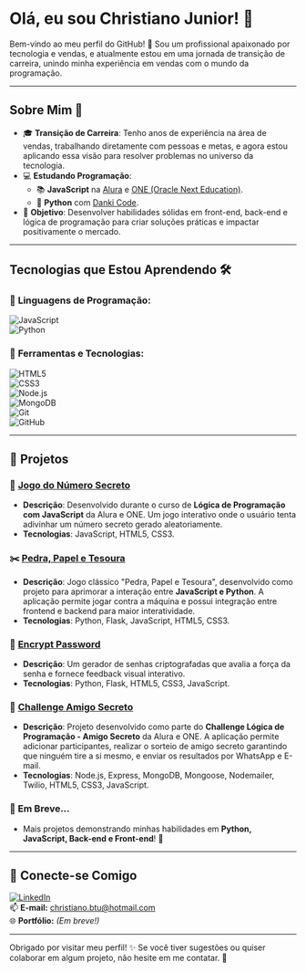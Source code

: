 # Olá, eu sou Christiano Junior! 👋  

Bem-vindo ao meu perfil do GitHub! 🚀 Sou um profissional apaixonado por tecnologia e vendas, e atualmente estou em uma jornada de transição de carreira, unindo minha experiência em vendas com o mundo da programação.

---

## Sobre Mim 🌟  

- 🎓 **Transição de Carreira**: Tenho anos de experiência na área de vendas, trabalhando diretamente com pessoas e metas, e agora estou aplicando essa visão para resolver problemas no universo da tecnologia.  
- 💻 **Estudando Programação**:
  - 📚 **JavaScript** na [Alura](https://www.alura.com.br) e [ONE (Oracle Next Education)](https://www.oracle.com/br/education/oracle-next-education/).  
  - 🐍 **Python** com [Danki Code](https://dankicode.com/).  
- 🚀 **Objetivo**: Desenvolver habilidades sólidas em front-end, back-end e lógica de programação para criar soluções práticas e impactar positivamente o mercado.

---

## Tecnologias que Estou Aprendendo 🛠️  

### 🔹 **Linguagens de Programação:**  
![JavaScript](https://img.shields.io/badge/JavaScript-F7DF1E?style=for-the-badge&logo=javascript&logoColor=black)  
![Python](https://img.shields.io/badge/Python-3776AB?style=for-the-badge&logo=python&logoColor=white)  

### 🔹 **Ferramentas e Tecnologias:**  
![HTML5](https://img.shields.io/badge/HTML5-E34F26?style=for-the-badge&logo=html5&logoColor=white)  
![CSS3](https://img.shields.io/badge/CSS3-1572B6?style=for-the-badge&logo=css3&logoColor=white)  
![Node.js](https://img.shields.io/badge/Node.js-339933?style=for-the-badge&logo=nodedotjs&logoColor=white)  
![MongoDB](https://img.shields.io/badge/MongoDB-47A248?style=for-the-badge&logo=mongodb&logoColor=white)  
![Git](https://img.shields.io/badge/Git-F05032?style=for-the-badge&logo=git&logoColor=white)  
![GitHub](https://img.shields.io/badge/GitHub-181717?style=for-the-badge&logo=github&logoColor=white)  

---

## 📂 **Projetos**  

### 🎲 [Jogo do Número Secreto](https://github.com/Juhz1k4/Game-Secret-Number)  
- **Descrição**: Desenvolvido durante o curso de **Lógica de Programação com JavaScript** da Alura e ONE. Um jogo interativo onde o usuário tenta adivinhar um número secreto gerado aleatoriamente.  
- **Tecnologias**: JavaScript, HTML5, CSS3.  

### ✂️ [Pedra, Papel e Tesoura](https://github.com/Juhz1k4/Pedra-Papel-Tesoura)  
- **Descrição**: Jogo clássico "Pedra, Papel e Tesoura", desenvolvido como projeto para aprimorar a interação entre **JavaScript e Python**. A aplicação permite jogar contra a máquina e possui integração entre frontend e backend para maior interatividade.  
- **Tecnologias**: Python, Flask, JavaScript, HTML5, CSS3.  

### 🔐 [Encrypt Password](https://github.com/Juhz1k4/encrypt-password)  
- **Descrição**: Um gerador de senhas criptografadas que avalia a força da senha e fornece feedback visual interativo.  
- **Tecnologias**: Python, Flask, HTML5, CSS3, JavaScript.  

### 🎁 [Challenge Amigo Secreto](https://github.com/Juhz1k4/amigo-secreto)  
- **Descrição**: Projeto desenvolvido como parte do **Challenge Lógica de Programação - Amigo Secreto** da Alura e ONE. A aplicação permite adicionar participantes, realizar o sorteio de amigo secreto garantindo que ninguém tire a si mesmo, e enviar os resultados por WhatsApp e E-mail.  
- **Tecnologias**: Node.js, Express, MongoDB, Mongoose, Nodemailer, Twilio, HTML5, CSS3, JavaScript.  

### 📌 Em Breve...  
- Mais projetos demonstrando minhas habilidades em **Python, JavaScript, Back-end e Front-end**! 🚀  

---

## 📲 **Conecte-se Comigo**  

[![LinkedIn](https://img.shields.io/badge/-LinkedIn-blue?style=for-the-badge&logo=linkedin&logoColor=white)](https://www.linkedin.com/in/christiano-junior-49a137150/)  
📫 **E-mail:** christiano.btu@hotmail.com  
🌐 **Portfólio:** *(Em breve!)*  

---

Obrigado por visitar meu perfil! ✨ Se você tiver sugestões ou quiser colaborar em algum projeto, não hesite em me contatar. 🚀
